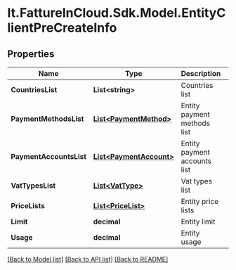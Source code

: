 # It.FattureInCloud.Sdk.Model.EntityClientPreCreateInfo

## Properties

Name | Type | Description | Notes
------------ | ------------- | ------------- | -------------
**CountriesList** | **List&lt;string&gt;** | Countries list | [optional] 
**PaymentMethodsList** | [**List&lt;PaymentMethod&gt;**](PaymentMethod.md) | Entity payment methods list | [optional] 
**PaymentAccountsList** | [**List&lt;PaymentAccount&gt;**](PaymentAccount.md) | Entity payment accounts list | [optional] 
**VatTypesList** | [**List&lt;VatType&gt;**](VatType.md) | Vat types list | [optional] 
**PriceLists** | [**List&lt;PriceList&gt;**](PriceList.md) | Entity price lists | [optional] 
**Limit** | **decimal** | Entity limit | [optional] 
**Usage** | **decimal** | Entity usage | [optional] 

[[Back to Model list]](../../README.md#documentation-for-models) [[Back to API list]](../../README.md#documentation-for-api-endpoints) [[Back to README]](../../README.md)

